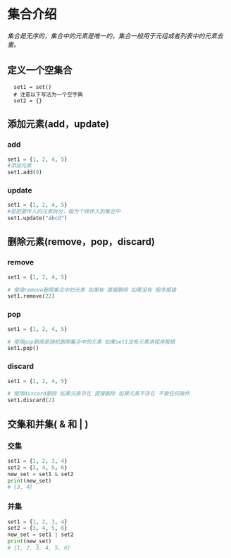 # 集合介绍

###### 集合是无序的，集合中的元素是唯一的，集合一般用于元组或者列表中的元素去重。

## 定义一个空集合

```
  set1 = set()
  # 注意以下写法为一个空字典
  set2 = {}
```

## 添加元素\(add，update\)

### add

```py
set1 = {1, 2, 4, 5}
#添加元素
set1.add(8)
```

### update

```py
set1 = {1, 2, 4, 5}
#是把要传入的元素拆分，做为个体传入到集合中
set1.update("abcd")
```

## 删除元素\(remove，pop，discard\)

### remove

```py
set1 = {1, 2, 4, 5}

# 使用remove删除集合中的元素 如果有 直接删除 如果没有 程序报错
set1.remove(22)
```

### pop

```py
set1 = {1, 2, 4, 5}

# 使用pop删除是随机删除集合中的元素 如果set1没有元素讲程序报错
set1.pop()
```

### discard

```py
set1 = {1, 2, 4, 5}

# 使用discard删除 如果元素存在 直接删除 如果元素不存在 不做任何操作
set1.discard(2)
```

## 交集和并集\( &  和  \| \)

### 交集

```py
set1 = {1, 2, 3, 4}
set2 = {3, 4, 5, 6}
new_set = set1 & set2
print(new_set) 
# {3, 4}
```

### 并集

```py
set1 = {1, 2, 3, 4}
set2 = {3, 4, 5, 6}
new_set = set1 | set2
print(new_set)
# {1, 2, 3, 4, 5, 6}
```




